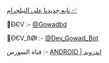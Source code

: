 [تابع جديدنا على التيلجرام ✅](https://telegram.me/arabic_android)


📌ÐЄV :- [@Gowadbd](https://telegram.me/Gowadbd)

🤖ÐЄV_ßØƚ :- [@Dev_Gowad_Bot](https://telegram.me/Dev_Gowad_Bot) 

قناة السورس :- [ANDROID | اندرويد](https://telegram.me/arabic_android)

